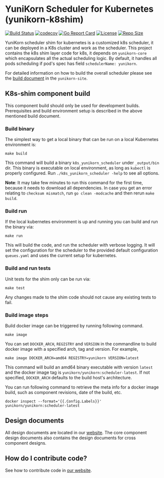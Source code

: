 <!--
* Licensed to the Apache Software Foundation (ASF) under one
* or more contributor license agreements.  See the NOTICE file
* distributed with this work for additional information
* regarding copyright ownership.  The ASF licenses this file
* to you under the Apache License, Version 2.0 (the
* "License"); you may not use this file except in compliance
* with the License.  You may obtain a copy of the License at
*
*      http://www.apache.org/licenses/LICENSE-2.0
*
* Unless required by applicable law or agreed to in writing, software
* distributed under the License is distributed on an "AS IS" BASIS,
* WITHOUT WARRANTIES OR CONDITIONS OF ANY KIND, either express or implied.
* See the License for the specific language governing permissions and
* limitations under the License.
-->

# YuniKorn Scheduler for Kubernetes (yunikorn-k8shim)

[![Build Status](https://github.com/apache/yunikorn-k8shim/actions/workflows/pre-commit.yml/badge.svg)](https://github.com/apache/yunikorn-k8shim/actions)
[![codecov](https://codecov.io/gh/apache/yunikorn-k8shim/branch/master/graph/badge.svg)](https://codecov.io/gh/apache/yunikorn-k8shim)
[![Go Report Card](https://goreportcard.com/badge/github.com/apache/yunikorn-k8shim)](https://goreportcard.com/report/github.com/apache/yunikorn-k8shim)
[![License](https://img.shields.io/badge/License-Apache%202.0-blue.svg)](https://opensource.org/licenses/Apache-2.0)
[![Repo Size](https://img.shields.io/github/repo-size/apache/yunikorn-k8shim)](https://img.shields.io/github/repo-size/apache/yunikorn-k8shim)

YuniKorn scheduler shim for kubernetes is a customized k8s scheduler, it can be deployed in a K8s cluster and work as the scheduler.
This project contains the k8s shim layer code for k8s, it depends on `yunikorn-core` which encapsulates all the actual scheduling logic.
By default, it handles all pods scheduling if pod's spec has field `schedulerName: yunikorn`.

For detailed information on how to build the overall scheduler please see the [build document](https://yunikorn.apache.org/docs/next/developer_guide/build) in the `yunikorn-site`.

## K8s-shim component build
This component build should only be used for development builds.
Prerequisites and build environment setup is described in the above mentioned build document.

### Build binary
The simplest way to get a local binary that can be run on a local Kubernetes environment is: 
```
make build
```
This command will build a binary `k8s_yunikorn_scheduler` under `_output/bin` dir. This binary is executable on local environment, as long as `kubectl` is properly configured.
Run `./k8s_yunikorn_scheduler -help` to see all options.

**Note**: It may take few minutes to run this command for the first time, because it needs to download all dependencies.
In case you get an error relating to `checksum mismatch`, run `go clean -modcache` and then rerun `make build`.

### Build run
If the local kubernetes environment is up and running you can build and run the binary via: 
```
make run
```
This will build the code, and run the scheduler with verbose logging. 
It will set the configuration for the scheduler to the provided default configuration `queues.yaml` and uses the current setup for kubernetes.

### Build and run tests
Unit tests for the shim only can be run via:
```
make test
```
Any changes made to the shim code should not cause any existing tests to fail.

### Build image steps
Build docker image can be triggered by running following command.

```
make image
```

You can set `DOCKER_ARCH`, `REGISTRY` and `VERSION` in the commandline to build docker image with a specified arch, tag and version. For example,
```
make image DOCKER_ARCH=amd64 REGISTRY=yunikorn VERSION=latest
```
This command will build an amd64 binary executable with version `latest` and the docker image tag is `yunikorn/yunikorn:scheduler-latest`. If not specified, `DOCKER_ARCH` defaults to the build host's architecture.

You can run following command to retrieve the meta info for a docker image build, such as component revisions, date of the build, etc.

```
docker inspect --format='{{.Config.Labels}}' yunikorn/yunikorn:scheduler-latest
```

## Design documents
All design documents are located in our [website](http://yunikorn.apache.org/docs/next/design/architecture). 
The core component design documents also contains the design documents for cross component designs.

## How do I contribute code?

See how to contribute code in [our website](http://yunikorn.apache.org/community/how_to_contribute).
